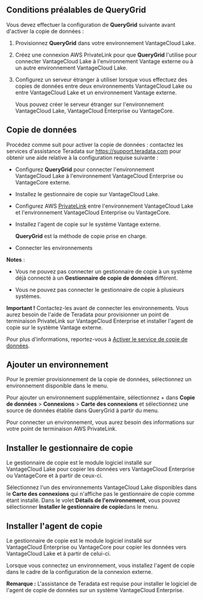 Conditions préalables de QueryGrid
----------------------------------

Vous devez effectuer la configuration de **QueryGrid** suivante avant d'activer la copie de données :

1.  Provisionnez **QueryGrid** dans votre environnement VantageCloud Lake.

2.  Créez une connexion AWS PrivateLink pour que **QueryGrid** l'utilise pour connecter VantageCloud Lake à l'environnement Vantage externe ou à un autre environnement VantageCloud Lake.

3.  Configurez un serveur étranger à utiliser lorsque vous effectuez des copies de données entre deux environnements VantageCloud Lake ou entre VantageCloud Lake et un environnement Vantage externe.

    Vous pouvez créer le serveur étranger sur l'environnement VantageCloud Lake, VantageCloud Enterprise ou VantageCore.

Copie de données
----------------

Procédez comme suit pour activer la copie de données : contactez les services d'assistance Teradata sur <https://support.teradata.com> pour obtenir une aide relative à la configuration requise suivante :

-   Configurez **QueryGrid** pour connecter l'environnement VantageCloud Lake à l'environnement VantageCloud Enterprise ou VantageCore externe.

-   Installez le gestionnaire de copie sur VantageCloud Lake.

-   Configurez AWS [PrivateLink](dvp1707442265467.md) entre l'environnement VantageCloud Lake et l'environnement VantageCloud Enterprise ou VantageCore.

-   Installez l'agent de copie sur le système Vantage externe.

    **QueryGrid** est la méthode de copie prise en charge.

-   Connecter les environnements

**Notes** :

-   Vous ne pouvez pas connecter un gestionnaire de copie à un système déjà connecté à un **Gestionnaire de copie de données** différent.

-   Vous ne pouvez pas connecter le gestionnaire de copie à plusieurs systèmes.

**Important !** Contactez-les avant de connecter les environnements. Vous aurez besoin de l'aide de Teradata pour provisionner un point de terminaison PrivateLink sur VantageCloud Enterprise et installer l'agent de copie sur le système Vantage externe.

Pour plus d'informations, reportez-vous à [Activer le service de copie de données](https://docs.teradata.com/access/sources/dita/topic?dita:topicPath=zmv1694773546514.dita&utm_source=console&utm_medium=iph).

Ajouter un environnement
------------------------

Pour le premier provisionnement de la copie de données, sélectionnez un environnement disponible dans le menu.

Pour ajouter un environnement supplémentaire, sélectionnez + dans **Copie de données** \> **Connexions** \> **Carte des connexions** et sélectionnez une source de données établie dans QueryGrid à partir du menu.

Pour connecter un environnement, vous aurez besoin des informations sur votre point de terminaison AWS PrivateLink.

Installer le gestionnaire de copie
----------------------------------

Le gestionnaire de copie est le module logiciel installé sur VantageCloud Lake pour copier les données vers VantageCloud Enterprise ou VantageCore et à partir de ceux-ci.

Sélectionnez l'un des environnements VantageCloud Lake disponibles dans le **Carte des connexions** qui n'affiche pas le gestionnaire de copie comme étant installé. Dans le volet **Détails de l'environnement**, vous pouvez sélectionner **Installer le gestionnaire de copie**dans le menu.

Installer l'agent de copie
--------------------------

Le gestionnaire de copie est le module logiciel installé sur VantageCloud Enterprise ou VantageCore pour copier les données vers VantageCloud Lake et à partir de celui-ci.

Lorsque vous connectez un environnement, vous installez l'agent de copie dans le cadre de la configuration de la connexion externe.

**Remarque :** L'assistance de Teradata est requise pour installer le logiciel de l'agent de copie de données sur un système VantageCloud Enterprise.
